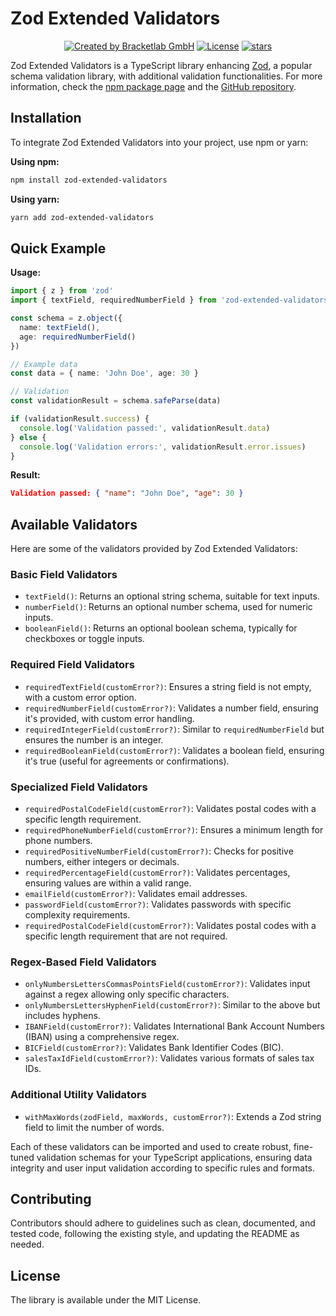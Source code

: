 # Zod Extended Validators

<p align="center">
<a href="https://github.com/bracketlab" rel="nofollow"><img src="https://img.shields.io/badge/created%20by-@bracketlab-4BBAAB.svg" alt="Created by Bracketlab GmbH"></a>
<a href="https://opensource.org/licenses/MIT" rel="nofollow"><img src="https://img.shields.io/github/license/colinhacks/zod" alt="License"></a>
<a href="https://www.npmjs.com/package/zod-extended-validators" rel="nofollow"><img src="https://img.shields.io/github/stars/bracketlab/zod-extended-validators" alt="stars"></a>
</p>

Zod Extended Validators is a TypeScript library enhancing [Zod](https://www.npmjs.com/package/zod), a popular schema validation library, with additional validation functionalities. For more information, check the [npm package page](https://www.npmjs.com/package/zod-extended-validators) and the [GitHub repository](https://github.com/bracketlab/zod-extended-validators).

## Installation

To integrate Zod Extended Validators into your project, use npm or yarn:

**Using npm:**

```bash
npm install zod-extended-validators
```

**Using yarn:**

```bash
yarn add zod-extended-validators
```

## Quick Example

**Usage:**

```typescript
import { z } from 'zod'
import { textField, requiredNumberField } from 'zod-extended-validators'

const schema = z.object({
  name: textField(),
  age: requiredNumberField()
})

// Example data
const data = { name: 'John Doe', age: 30 }

// Validation
const validationResult = schema.safeParse(data)

if (validationResult.success) {
  console.log('Validation passed:', validationResult.data)
} else {
  console.log('Validation errors:', validationResult.error.issues)
}
```

**Result:**

```json
Validation passed: { "name": "John Doe", "age": 30 }
```

## Available Validators

Here are some of the validators provided by Zod Extended Validators:

### Basic Field Validators

- `textField()`: Returns an optional string schema, suitable for text inputs.
- `numberField()`: Returns an optional number schema, used for numeric inputs.
- `booleanField()`: Returns an optional boolean schema, typically for checkboxes or toggle inputs.

### Required Field Validators

- `requiredTextField(customError?)`: Ensures a string field is not empty, with a custom error option.
- `requiredNumberField(customError?)`: Validates a number field, ensuring it's provided, with custom error handling.
- `requiredIntegerField(customError?)`: Similar to `requiredNumberField` but ensures the number is an integer.
- `requiredBooleanField(customError?)`: Validates a boolean field, ensuring it's true (useful for agreements or confirmations).

### Specialized Field Validators

- `requiredPostalCodeField(customError?)`: Validates postal codes with a specific length requirement.
- `requiredPhoneNumberField(customError?)`: Ensures a minimum length for phone numbers.
- `requiredPositiveNumberField(customError?)`: Checks for positive numbers, either integers or decimals.
- `requiredPercentageField(customError?)`: Validates percentages, ensuring values are within a valid range.
- `emailField(customError?)`: Validates email addresses.
- `passwordField(customError?)`: Validates passwords with specific complexity requirements.
- `requiredPostalCodeField(customError?)`: Validates postal codes with a specific length requirement that are not required.

### Regex-Based Field Validators

- `onlyNumbersLettersCommasPointsField(customError?)`: Validates input against a regex allowing only specific characters.
- `onlyNumbersLettersHyphenField(customError?)`: Similar to the above but includes hyphens.
- `IBANField(customError?)`: Validates International Bank Account Numbers (IBAN) using a comprehensive regex.
- `BICField(customError?)`: Validates Bank Identifier Codes (BIC).
- `salesTaxIdField(customError?)`: Validates various formats of sales tax IDs.

### Additional Utility Validators

- `withMaxWords(zodField, maxWords, customError?)`: Extends a Zod string field to limit the number of words.

Each of these validators can be imported and used to create robust, fine-tuned validation schemas for your TypeScript applications, ensuring data integrity and user input validation according to specific rules and formats.

## Contributing

Contributors should adhere to guidelines such as clean, documented, and tested code, following the existing style, and updating the README as needed.

## License

The library is available under the MIT License.
